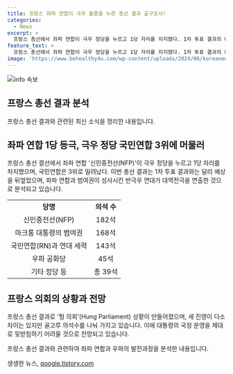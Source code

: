 ```yaml
---
title: 프랑스 좌파 연합이 극우 돌풍을 누른 총선 결과 출구조사!
categories:
  - News
excerpt: >
  프랑스 총선에서 좌파 연합이 극우 정당을 누르고 1당 자리를 차지했다. 1차 투표 결과의 예상을 뒤엎은 이번 결과는 좌파 연합과 범여권의 반극우 연대로 이루어진 선거전략에 대한 대역전으로 분석된다. 극우의 집권 가능성을 크게 걱정했던 유권자들이 결국 ‘극우 저지’를 내걸고 투표에 참여한 것으로 보인다. 이에 따라 프랑스에는 과반을 차지하지 못한 헝 의회가 출현하게 되었으며, 총선 결과로 좌파 연합은 정부 운영에 나설 뜻을 밝혔다.
feature_text: >
  프랑스 총선에서 좌파 연합이 극우 정당을 누르고 1당 자리를 차지했다. 1차 투표 결과의 예상을 뒤엎은 이번 결과는 좌파 연합과 범여권의 반극우 연대로 이루어진 선거전략에 대한 대역전으로 분석된다. 극우의 집권 가능성을 크게 걱정했던 유권자들이 결국 ‘극우 저지’를 내걸고 투표에 참여한 것으로 보인다. 이에 따라 프랑스에는 과반을 차지하지 못한 헝 의회가 출현하게 되었으며, 총선 결과로 좌파 연합은 정부 운영에 나설 뜻을 밝혔다.
image: 'https://www.behealthy4u.com/wp-content/uploads/2024/06/koreanews.jpg'
---
```


<p><img src="https://www.behealthy4u.com/wp-content/uploads/2024/06/koreanews.jpg" alt="info 속보" /></p>

<h2 data-ke-size="size26">프랑스 총선 결과 분석</h2>

<p data-ke-size="size16">프랑스 총선 결과와 관련된 최신 소식을 정리한 내용입니다.</p>

<h2 data-ke-size="size24">좌파 연합 1당 등극, 극우 정당 국민연합 3위에 머물러</h2>

<p data-ke-size="size16">프랑스 총선 결선에서 좌파 연합 '신민중전선(NFP)'이 극우 정당을 누르고 1당 자리를 차지했으며, 국민연합은 3위로 밀려났다. 이번 총선 결과는 1차 투표 결과와는 달리 예상을 뒤엎었으며, 좌파 연합과 범여권이 성사시킨 반극우 연대가 대역전극을 연출한 것으로 분석되고 있습니다.</p>

<table>
    <tr>
        <td style="text-align: center; height: 17px;"><b>당명</b></td>
        <td style="text-align: center; height: 17px;"><b>의석 수</b></td>
    </tr>
    <tr>
        <td style="text-align: center; height: 17px;">신민중전선(NFP)</td>
        <td style="text-align: center; height: 17px;">182석</td>
    </tr>
    <tr>
        <td style="text-align: center; height: 17px;">마크롱 대통령의 범여권</td>
        <td style="text-align: center; height: 17px;">168석</td>
    </tr>
    <tr>
        <td style="text-align: center; height: 17px;">국민연합(RN)과 연대 세력</td>
        <td style="text-align: center; height: 17px;">143석</td>
    </tr>
    <tr>
        <td style="text-align: center; height: 17px;">우파 공화당</td>
        <td style="text-align: center; height: 17px;">45석</td>
    </tr>
    <tr>
        <td style="text-align: center; height: 17px;">기타 정당 등</td>
        <td style="text-align: center; height: 17px;">총 39석</td>
    </tr>
</table>

<h2 data-ke-size="size24">프랑스 의회의 상황과 전망</h2>

<p data-ke-size="size16">프랑스 총선 결과로 '헝 의회'(Hung Parliament) 상황이 만들어졌으며, 세 진영이 다소 차이는 있지만 골고루 의석수를 나눠 가지고 있습니다. 이에 대통령의 국정 운영을 제대로 뒷받침하기 어려울 것으로 전망되고 있습니다.</p>

<p data-ke-size="size16">프랑스 총선 결과와 관련하여 좌파 연합과 우파의 발전과정을 분석한 내용입니다.</p>
생생한 뉴스, <a href="https://qoogle.tistory.com" rel="dofollow">qoogle.tistory.com</a>


